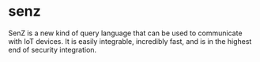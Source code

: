 # senz
 SenZ is a new kind of query language that can be used to communicate with IoT devices. It is easily integrable, incredibly fast, and is in the highest end of security integration.
